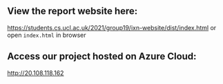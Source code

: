 

## View the report website here:
https://students.cs.ucl.ac.uk/2021/group19/ixn-website/dist/index.html or
open `index.html` in browser
## Access our project hosted on Azure Cloud:
http://20.108.118.162
